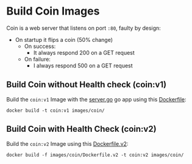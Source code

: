 # Build Coin Images

Coin is a web server that listens on port `:80`, faulty by design:

* On startup it flips a coin (50% change)
  * On success:
    * It always respond 200 on a GET request
  * On failure:
    * I always respond 500 on a GET request

## Build Coin without Health check (coin:v1)

Build the `coin:v1` Image with the [server.go](../images/coin/server.go) go app using this [Dockerfile](../images/coin/Dockerfile):

```shell
docker build -t coin:v1 images/coin/
```

## Build Coin with Health Check (coin:v2)

Build the `coin:v2` Image using this [Dockerfile.v2](../images/coin/Dockerfile.v2):

```shell
docker build -f images/coin/Dockerfile.v2 -t coin:v2 images/coin/
```

